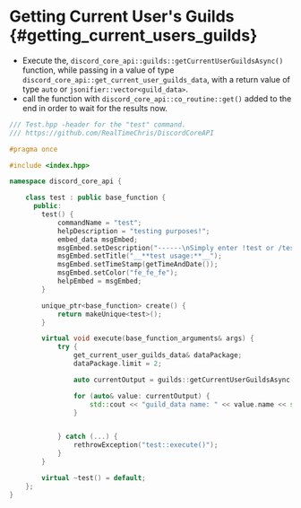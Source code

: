 Getting Current User's Guilds {#getting_current_users_guilds}
============
- Execute the, `discord_core_api::guilds::getCurrentUserGuildsAsync()` function, while passing in a value of type `discord_core_api::get_current_user_guilds_data`, with a return value of type `auto` or `jsonifier::vector<guild_data>`.
- call the function with `discord_core_api::co_routine::get()` added to the end in order to wait for the results now.

```cpp
/// Test.hpp -header for the "test" command.
/// https://github.com/RealTimeChris/DiscordCoreAPI

#pragma once

#include <index.hpp>

namespace discord_core_api {

	class test : public base_function {
	  public:
		test() {
			commandName = "test";
			helpDescription = "testing purposes!";
			embed_data msgEmbed;
			msgEmbed.setDescription("------\nSimply enter !test or /test!\n------");
			msgEmbed.setTitle("__**test usage:**__");
			msgEmbed.setTimeStamp(getTimeAndDate());
			msgEmbed.setColor("fe_fe_fe");
			helpEmbed = msgEmbed;
		}

		unique_ptr<base_function> create() {
			return makeUnique<test>();
		}

		virtual void execute(base_function_arguments& args) {
			try {
				get_current_user_guilds_data& dataPackage;
				dataPackage.limit = 2;

				auto currentOutput = guilds::getCurrentUserGuildsAsync(const& dataPackage).get();

				for (auto& value: currentOutput) {
					std::cout << "guild_data name: " << value.name << std::endl;
				}


			} catch (...) {
				rethrowException("test::execute()");
			}
		}

		virtual ~test() = default;
	};
}


```

